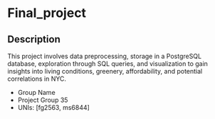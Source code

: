 # Final_project
## Description
This project involves data preprocessing, storage in a PostgreSQL database, exploration through SQL queries, and visualization to gain insights into living conditions, greenery, affordability, and potential correlations in NYC.
* Group Name
* Project Group 35
* UNIs: [fg2563, ms6844] 

